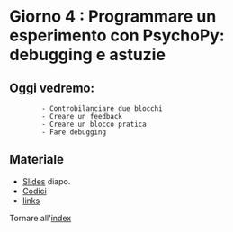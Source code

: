 # Giorno 4 : Programmare un esperimento con PsychoPy: debugging e astuzie  
		
## Oggi vedremo:
			- Controbilanciare due blocchi
			- Creare un feedback
			- Creare un blocco pratica
			- Fare debugging



## Materiale

- [Slides](https://docs.google.com/presentation/d/16wF8bLtveQPyY5rwQaRqUykRVcwmYKgMCrMuT4sNxRU/edit#slide=id.p) diapo.
- [Codici](material/snippet.txt)
- [links](links.md)

Tornare all'[index](index.md)
